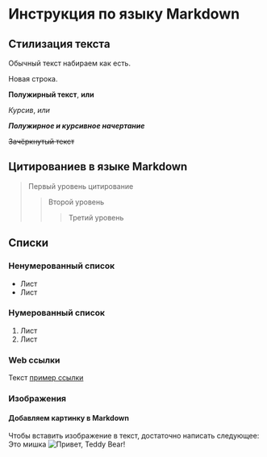 # Инструкция по языку Markdown

## Стилизация текста
Обычный текст набираем как есть.

Новая строка.

**Полужирный текст**, __или__

*Курсив*, _или_

***Полужирное и курсивное начертание***

~~Зачёркнутый текст~~


## Цитированиев в языке Markdown
> Первый уровень цитирование
>> Второй уровень
>>> Третий уровень

## Списки
### Ненумерованный список
* Лист
* Лист

### Нумерованный список
1. Лист
2. Лист

### Web ссылки
Текст [пример ссылки](http.example.com "Всплывающая подсказка")

### Изображения 
#### Добавляем картинку в Markdown

Чтобы вставить изображение в текст, достаточно написать следующее:
Это мишка
![Привет, Teddy Bear!](images.jfif)
